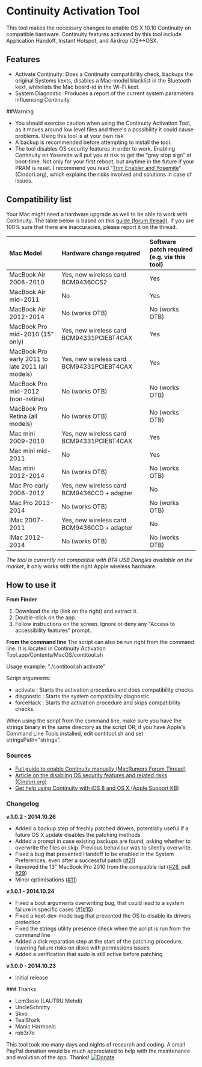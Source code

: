 Continuity Activation Tool
==========================

This tool makes the necessary changes to enable OS X 10.10 Continuity on compatible hardware. Continuity features activated by this tool include Application Handoff, Instant Hotspot, and Airdrop iOS<->OSX. 

## Features
* Activate Continuity: Does a Continuity compatibility check, backups the original Systems kexts, disables a Mac-model blacklist in the Bluetooth kext, whitelists the Mac board-id in the Wi-Fi kext.
* System Diagnostic: Produces a report of the current system parameters influencing Continuity.

##Warning
* You should exercise caution when using the Continuity Activation Tool, as it moves around low level files and there's a possibility it could cause problems. Using this tool is at your own risk
* A backup is recommended before attempting to install the tool.
* The tool disables OS security features in order to work.  Enabling Continuity on Yosemite will put you at risk to get the “grey stop sign” at boot-time. Not only for your first reboot, but anytime in the future if your PRAM is reset. I recommend you read “[Trim Enabler and Yosemite](http://www.cindori.org/trim-enabler-and-yosemite)” (Cindori.org), which explains the risks involved and solutions in case of issues.

## Compatibility list
Your Mac might need a hardware upgrade as well to be able to work with Continuity. The table below is based on this [guide (forum thread)](http://forums.macrumors.com/showpost.php?p=20124161). If you are 100% sure that there are inaccuracies, please report it on the thread.

Mac Model | Hardware change required | Software patch required (e.g. via this tool)
:---|:---|:---
MacBook Air 2008-2010 | Yes, new wireless card BCM94360CS2 | Yes
MacBook Air mid-2011 | No | Yes
MacBook Air 2012-2014 | No (works OTB) | No (works OTB)
MacBook Pro mid-2010 (15" only) | Yes, new wireless card BCM94331PCIEBT4CAX | Yes
MacBook Pro early 2011 to late 2011 (all models) | Yes, new wireless card BCM94331PCIEBT4CAX | Yes
MacBook Pro mid-2012 (non-retina) | No (works OTB)| No (works OTB)
MacBook Pro Retina (all models) | No (works OTB) | No (works OTB)
Mac mini 2009-2010 | Yes, new wireless card BCM94331PCIEBT4CAX | Yes
Mac mini mid-2011 | No | Yes
Mac mini 2012-2014 | No (works OTB) | No (works OTB)
Mac Pro early 2008-2012 | Yes, new wireless card BCM94360CD + adapter | No
Mac Pro 2013-2014 | No (works OTB) | No (works OTB)
iMac 2007-2011 | Yes, new wireless card BCM94360CD + adapter | No
iMac 2012-2014 | No (works OTB) | No (works OTB)

*The tool is currently not compatible with BT4 USB Dongles available on the market*, it only works with the right Apple wireless hardware.

## How to use it

**From Finder**

1. Download the zip (link on the right) and extract it.
2. Double-click on the app.
3. Follow instructions on the screen. Ignore or deny any "Access to accessibility features" prompt.

**From the command line**
The script can also be run right from the command line. It is located in Continuity Activation Tool.app/Contents/MacOS/contitool.sh

Usage example: "./contitool.sh activate"

Script arguments: 
* activate : Starts the activation procedure and does compatibility checks.
* diagnostic : Starts the system compatibility diagnostic.
* forceHack : Starts the activation procedure and skips compatibility checks.

When using the script from the command line, make sure you have the strings binary in the same directory as the script OR, if you have Apple's Command Line Tools installed, edit contitool.sh and set stringsPath="strings".


### Sources
* [Full guide to enable Continuity manually (MacRumors Forum Thread)](http://forums.macrumors.com/showpost.php?p=20124161)
* [Article on the disabling OS security features and related risks (Cindori.org)](http://www.cindori.org/trim-enabler-and-yosemite)
* [Get help using Continuity with iOS 8 and OS X (Apple Support KB)](http://support.apple.com/kb/TS5458)

### Changelog

**v.1.0.2 - 2014.10.26**

* Added a backup step of freshly patched drivers, potentially useful if a future OS X update disables the patching methods
* Added a prompt in case existing backups are found, asking whether to overwrite the files or skip. Previous behaviour was to silently overwrite.
* Fixed a bug that prevented Handoff to be enabled in the System Preferences, even after a successful patch ([#21](https://github.com/dokterdok/Continuity-Activation-Tool/issues/21))
* Removed the 13" MacBook Pro 2010 from the compatible list ([#28](https://github.com/dokterdok/Continuity-Activation-Tool/issues/28), pull [#29](https://github.com/dokterdok/Continuity-Activation-Tool/pull/29))
* Minor optimisations ([#11](https://github.com/dokterdok/Continuity-Activation-Tool/issues/11))


**v.1.0.1 -  2014.10.24**

* Fixed a boot arguments overwriting bug, that could lead to a system failure in specific cases ([#1](https://github.com/dokterdok/Continuity-Activation-Tool/issues/1)[#15](https://github.com/dokterdok/Continuity-Activation-Tool/issues/15))
* Fixed a kext-dev-mode bug that prevented the OS to disable its drivers protection
* Fixed the strings utility presence check when the script is run from the command line
* Added a disk reparation step at the start of the patching procedure, lowering failure risks on disks with permissions issues
* Added a verification that sudo is still active before patching

**v.1.0.0 - 2014.10.23**

* Initial release

### Thanks
* Lem3ssie (LAUTRU Mehdi)
* UncleSchnitty
* Skvo
* TealShark
* Manic Harmonic
* rob3r7o

This tool took me many days and nights of research and coding. A small PayPal donation would be much appreciated to help with the maintenance and evolution of the app. Thanks!
[![Donate](https://www.paypalobjects.com/webstatic/en_US/btn/btn_donate_92x26.png)](https://www.paypal.com/cgi-bin/webscr?cmd=_donations&business=dokterdok%40gmail%2ecom&lc=CH&item_name=Continuity%20Activation%20Tool&currency_code=USD&bn=PP%2dDonationsBF%3abtn_donate_LG%2egif%3aNonHosted)
